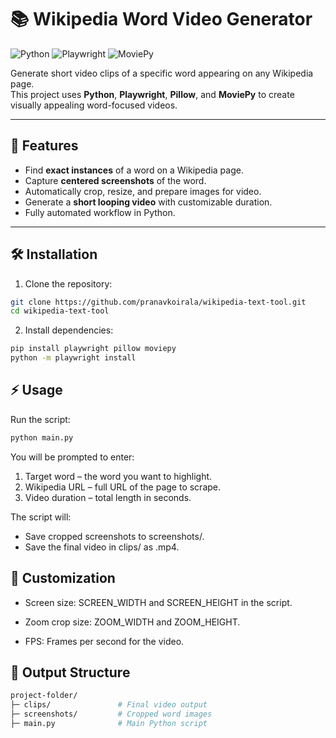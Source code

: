 # 📚 Wikipedia Word Video Generator

![Python](https://img.shields.io/badge/Python-3.11-blue?logo=python)
![Playwright](https://img.shields.io/badge/Playwright-Browser_Automation-orange)
![MoviePy](https://img.shields.io/badge/MoviePy-Video_Editing-purple)

Generate short video clips of a specific word appearing on any Wikipedia page.  
This project uses **Python**, **Playwright**, **Pillow**, and **MoviePy** to create visually appealing word-focused videos.  

---

## 🚀 Features

- Find **exact instances** of a word on a Wikipedia page.
- Capture **centered screenshots** of the word.
- Automatically crop, resize, and prepare images for video.
- Generate a **short looping video** with customizable duration.
- Fully automated workflow in Python.

---

## 🛠️ Installation

1. Clone the repository:

```bash
git clone https://github.com/pranavkoirala/wikipedia-text-tool.git
cd wikipedia-text-tool
```

2. Install dependencies:

```bash
pip install playwright pillow moviepy
python -m playwright install
```

## ⚡ Usage

Run the script:
```bash
python main.py
```

You will be prompted to enter:

1. Target word – the word you want to highlight.
2. Wikipedia URL – full URL of the page to scrape.
3. Video duration – total length in seconds.

The script will:

- Save cropped screenshots to screenshots/.
- Save the final video in clips/ as <word>.mp4.

## 🎨 Customization

- Screen size: SCREEN_WIDTH and SCREEN_HEIGHT in the script.

- Zoom crop size: ZOOM_WIDTH and ZOOM_HEIGHT.

- FPS: Frames per second for the video.

## 📂 Output Structure
```bash
project-folder/
├─ clips/               # Final video output
├─ screenshots/         # Cropped word images
├─ main.py              # Main Python script
```
